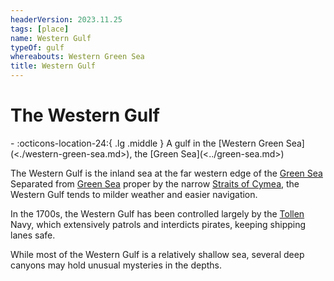 ```yaml
---
headerVersion: 2023.11.25
tags: [place]
name: Western Gulf
typeOf: gulf
whereabouts: Western Green Sea
title: Western Gulf
---
```

# The Western Gulf
<div class="grid cards ext-narrow-margin ext-one-column" markdown>
-    :octicons-location-24:{ .lg .middle } A gulf in the [Western Green Sea](<./western-green-sea.md>), the [Green Sea](<../green-sea.md>)  
</div>


The Western Gulf is the inland sea at the far western edge of the [Green Sea](<../green-sea.md>) Separated from [Green Sea](<../green-sea.md>) proper by the narrow [Straits of Cymea](<./straits-of-cymea.md>), the Western Gulf tends to milder weather and easier navigation. 

In the 1700s, the Western Gulf has been controlled largely by the [Tollen](<tollen/tollen.md>) Navy, which extensively patrols and interdicts pirates, keeping shipping lanes safe. 

While most of the Western Gulf is a relatively shallow sea, several deep canyons may hold unusual mysteries in the depths. 